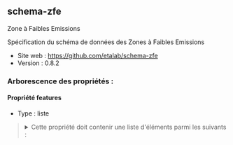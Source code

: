 <MenuSchema />

## schema-zfe

Zone à Faibles Emissions

Spécification du schéma de données des Zones à Faibles Emissions

- Site web : https://github.com/etalab/schema-zfe
- Version : 0.8.2

### Arborescence des propriétés :

#### Propriété features
- Type : liste

<blockquote>
<details>

<summary>Cette propriété doit contenir une liste d'éléments parmi les suivants :</summary>

#### GeoJSON Feature - Propriété features
- Valeur optionnelle
- Type : dictionnaire (clés-valeurs)

<blockquote>
<details>

<summary>Cet objet doit contenir les champs suivants :</summary>

#### Propriété properties
- Type : dictionnaire (clés-valeurs)

<blockquote>
<details>

<summary>Cet objet doit contenir les champs suivants :</summary>

#### Propriété id
> *Description : Identifiant unique de l'aire réglementée. Pour construire l'identifiant on utilise cette formule : 'Code SIREN de l'entité administrative englobant la zone' - ZFE - XXX. Identifiant unique cleabs du tronçon routier issu de la couche TRONCON_DE_ROUTE de la BD Topo produite par l'IGN*<br>
> *Exemple : 200046977-ZFE-001*
- Valeur obligatoire
- Type : chaîne de caractères

#### Propriété date_debut
> *Description : Date d'entrée en vigueur de la réglementation*<br>
> *Exemple : 2019-07-01*
- Valeur obligatoire
- Type : chaîne de caractères

#### Propriété date_fin
> *Description : Date de fin de la réglementation*<br>
> *Exemple : 2023-07-01*
- Valeur optionnelle
- Type : chaîne de caractères ou `null`

#### Propriété vp_critair
> *Description : Véhicules particuliers : Vignette CRITAIR à partir de laquelle la circulation n'est pas autorisée. Par exemple V4 signifie que les véhicules CRITAIR 4, CRITAIR 5 et sans vignettes ne sont pas autorisés à circuler. L'ordre des vignettes est le suivant : EL, V1, V2, V3, V4, V5, NC. EL correspond aux véhicules électriques et NC aux véhicules sans vignette.*<br>
> *Exemple : V4*
- Valeur optionnelle
- Type : chaîne de caractères ou `null`
- Valeurs autorisées :
   - V5
   - V4
   - V3
   - V2
   - V1
   - EL
   - NC
   - `null`

#### Propriété vp_horaires
> *Description : Véhicules particuliers : jours et horaires de restriction au format 'opening hours' d'OpenStreetMap : https://wiki.openstreetmap.org/wiki/Key:opening_hours*<br>
> *Exemple : Mo-Fr 08:00-20:00; PH off*
- Valeur optionnelle
- Type : chaîne de caractères ou `null`

#### Propriété vul_critair
> *Description : Véhicules utilitaires légers : Vignette CRITAIR à partir de laquelle la circulation n'est pas autorisée. Par exemple V4 signifie que les véhicules CRITAIR 4, CRITAIR 5 et sans vignettes ne sont pas autorisés à circuler. L'ordre des vignettes est le suivant : EL, V1, V2, V3, V4, V5, NC. EL correspond aux véhicules électriques et NC aux véhicules sans vignette.*<br>
> *Exemple : V4*
- Valeur optionnelle
- Type : chaîne de caractères ou `null`
- Valeurs autorisées :
   - V5
   - V4
   - V3
   - V2
   - V1
   - EL
   - NC
   - `null`

#### Propriété vul_horaires
> *Description : Véhicules utilitaires légers : jours et horaires de restriction au format 'opening hours' d'OpenStreetMap : https://wiki.openstreetmap.org/wiki/Key:opening_hours*<br>
> *Exemple : Mo-Fr 08:00-20:00; PH off*
- Valeur optionnelle
- Type : chaîne de caractères ou `null`

#### Propriété pl_critair
> *Description : Poids lourds (>3,5t): Vignette CRITAIR à partir de laquelle la circulation n'est pas autorisée. Par exemple V4 signifie que les véhicules CRITAIR 4, CRITAIR 5 et sans vignettes ne sont pas autorisés à circuler. L'ordre des vignettes est le suivant : EL, V1, V2, V3, V4, V5, NC. EL correspond aux véhicules électriques et NC aux véhicules sans vignette.*<br>
> *Exemple : V4*
- Valeur optionnelle
- Type : chaîne de caractères ou `null`
- Valeurs autorisées :
   - V5
   - V4
   - V3
   - V2
   - V1
   - EL
   - NC
   - `null`

#### Propriété pl_horaires
> *Description : Poids lourds (>3,5t): jours et horaires de restriction au format 'opening hours' d'OpenStreetMap : https://wiki.openstreetmap.org/wiki/Key:opening_hours*<br>
> *Exemple : Mo-Fr 08:00-20:00; PH off*
- Valeur optionnelle
- Type : chaîne de caractères ou `null`

#### Propriété autobus_autocars_critair
> *Description : Autobus et autocars : Vignette CRITAIR à partir de laquelle la circulation n'est pas autorisée. Par exemple V4 signifie que les véhicules CRITAIR 4, CRITAIR 5 et sans vignettes ne sont pas autorisés à circuler. L'ordre des vignettes est le suivant : EL, V1, V2, V3, V4, V5, NC. EL correspond aux véhicules électriques et NC aux véhicules sans vignette.*<br>
> *Exemple : V4*
- Valeur optionnelle
- Type : chaîne de caractères ou `null`
- Valeurs autorisées :
   - V5
   - V4
   - V3
   - V2
   - V1
   - EL
   - NC
   - `null`

#### Propriété autobus_autocars_horaires
> *Description : Autobus et autocars : jours et horaires de restriction au format 'opening hours' d'OpenStreetMap : https://wiki.openstreetmap.org/wiki/Key:opening_hours*<br>
> *Exemple : Mo-Fr 08:00-20:00; PH off*
- Valeur optionnelle
- Type : chaîne de caractères ou `null`

#### Propriété deux_rm_critair
> *Description : Deux roues, tricycles et quadricycles à moteur : Vignette CRITAIR à partir de laquelle la circulation n'est pas autorisée. Par exemple V4 signifie que les véhicules CRITAIR 4, CRITAIR 5 et sans vignettes ne sont pas autorisés à circuler. L'ordre des vignettes est le suivant : EL, V1, V2, V3, V4, V5, NC. EL correspond aux véhicules électriques et NC aux véhicules sans vignette.*<br>
> *Exemple : V4*
- Valeur optionnelle
- Type : chaîne de caractères ou `null`
- Valeurs autorisées :
   - V5
   - V4
   - V3
   - V2
   - V1
   - EL
   - NC
   - `null`

#### Propriété deux_rm_horaires
> *Description : Deux roues, tricycles et quadricycles à moteur : jours et horaires de restriction au format 'opening hours' d'OpenStreetMap : https://wiki.openstreetmap.org/wiki/Key:opening_hours*<br>
> *Exemple : Mo-Fr 08:00-20:00; PH off*
- Valeur optionnelle
- Type : chaîne de caractères ou `null`

#### Propriété url_arrete
> *Description : Lien de l'arrêté administratif précisant la réglementation sur la zone ou sur le tronçon de route.*<br>
> *Exemple : https://cdn.paris.fr/paris/2021/05/28/23fb2b69cfa451a4e517f1bc6e3001b7.pdf*
- Valeur optionnelle
- Type : chaîne de caractères

#### Propriété url_site_information
> *Description : Page web décrivant le dispositif et précisant la réglementation sur la zone ou sur le tronçon de route.*<br>
> *Exemple : https://www.metropolegrandparis.fr/fr/ZFE*
- Valeur optionnelle
- Type : chaîne de caractères

</details>
</blockquote>

</details>
</blockquote>

</details>
</blockquote>

